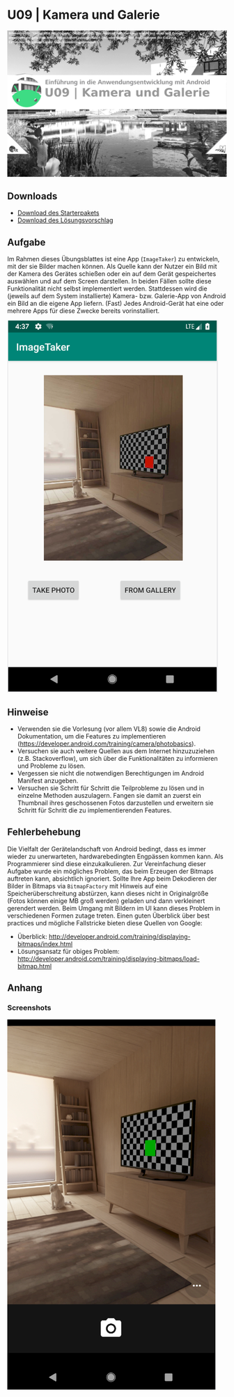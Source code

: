 # U09 | Kamera und Galerie

![Cover für die neunte Übungsaufgabe](./docs/cover.png)

## Downloads

- [Download des Starterpakets](https://github.com/Android-Regensburg/U09-Kamera-und-Galerie/archive/master.zip)
- [Download des Lösungsvorschlag](https://github.com/Android-Regensburg/U09-Kamera-und-Galerie/archive/solution.zip)

## Aufgabe

Im Rahmen dieses Übungsblattes ist eine App (`ImageTaker`) zu entwickeln, mit der sie Bilder machen können. Als Quelle kann der Nutzer ein Bild mit der Kamera des Gerätes schießen oder ein auf dem Gerät gespeichertes auswählen und auf dem Screen darstellen. In beiden Fällen sollte diese Funktionalität nicht selbst implementiert werden. Stattdessen wird die (jeweils auf dem System installierte) Kamera- bzw. Galerie-App von Android ein Bild an die eigene App liefern. (Fast) Jedes Android-Gerät hat eine oder mehrere Apps für diese Zwecke bereits vorinstalliert.

![Screenshot der ImageTaker-App](./docs/screenshot-1.png "Startbildschirm der App")

## Hinweise

* Verwenden sie die Vorlesung (vor allem VL8) sowie die Android Dokumentation, um die Features zu implementieren (https://developer.android.com/training/camera/photobasics).
* Versuchen sie auch weitere Quellen aus dem Internet hinzuzuziehen (z.B. Stackoverflow), um sich über die Funktionalitäten zu informieren und Probleme zu lösen.
* Vergessen sie nicht die notwendigen Berechtigungen im Android Manifest anzugeben.
* Versuchen sie Schritt für Schritt die Teilprobleme zu lösen und in einzelne Methoden auszulagern. Fangen sie damit an zuerst ein Thumbnail ihres geschossenen Fotos darzustellen und erweitern sie Schritt für Schritt die zu implementierenden Features.

## Fehlerbehebung

Die Vielfalt der Gerätelandschaft von Android bedingt, dass es immer wieder zu unerwarteten, hardwarebedingten Engpässen kommen kann. Als Programmierer sind diese einzukalkulieren. Zur Vereinfachung dieser Aufgabe wurde ein mögliches Problem, das beim Erzeugen der Bitmaps auftreten kann, absichtlich ignoriert.
Sollte Ihre App beim Dekodieren der Bilder in Bitmaps via `BitmapFactory` mit Hinweis auf eine Speicherüberschreitung abstürzen, kann dieses nicht in Originalgröße (Fotos können einige MB groß werden) geladen und dann verkleinert gerendert werden. Beim Umgang mit Bildern im UI kann dieses Problem in verschiedenen Formen zutage treten. Einen guten Überblick über best practices und mögliche Fallstricke bieten diese Quellen von Google:
* Überblick: http://developer.android.com/training/displaying-bitmaps/index.html
* Lösungsansatz für obiges Problem: http://developer.android.com/training/displaying-bitmaps/load-bitmap.html  

## Anhang
### Screenshots
![Screenshot der Kamera-App](./docs/screenshot-2.png "Kameraansicht")